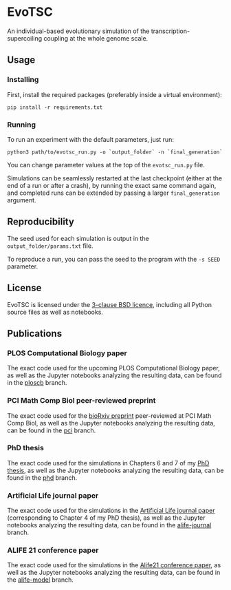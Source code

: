 # EvoTSC

An individual-based evolutionary simulation of the transcription-supercoiling coupling at the whole genome scale.

## Usage

### Installing

First, install the required packages (preferably inside a virtual environment):
```
pip install -r requirements.txt
```

### Running

To run an experiment with the default parameters, just run:
```
python3 path/to/evotsc_run.py -o `output_folder` -n `final_generation`
```

You can change parameter values at the top of the `evotsc_run.py` file.

Simulations can be seamlessly restarted at the last checkpoint (either at the end of a run or after a crash), by running the exact same command again, and completed runs can be extended by passing a larger `final_generation` argument.

## Reproducibility

The seed used for each simulation is output in the `output_folder/params.txt` file.

To reproduce a run, you can pass the seed to the program with the `-s SEED` parameter.

## License

EvoTSC is licensed under the [3-clause BSD licence](./LICENSE.txt), including all Python source files as well as notebooks.

## Publications

### PLOS Computational Biology paper

The exact code used for the upcoming PLOS Computational Biology paper, as well as the Jupyter notebooks analyzing the resulting data, can be found in the [ploscb](https://www.github.com/tgrohens/evotsc/tree/ploscb) branch.

### PCI Math Comp Biol peer-reviewed preprint

The exact code used for the [bioRxiv preprint](https://www.biorxiv.org/content/10.1101/2022.09.23.509185v2) peer-reviewed at PCI Math Comp Biol, as well as the Jupyter notebooks analyzing the resulting data, can be found in the [pci](https://www.github.com/tgrohens/evotsc/tree/pci) branch.

### PhD thesis

The exact code used for the simulations in Chapters 6 and 7 of my [PhD thesis](https://www.github.com/tgrohens/phd), as well as the Jupyter notebooks analyzing the resulting data, can be found in the [phd](https://www.github.com/tgrohens/evotsc/tree/phd) branch.

### Artificial Life journal paper

The exact code used for the simulations in the [Artificial Life journal paper](https://direct.mit.edu/artl/article-abstract/28/4/440/112557/A-Genome-Wide-Evolutionary-Simulation-of-the) (corresponding to Chapter 4 of my PhD thesis), as well as the Jupyter notebooks analyzing the resulting data, can be found in the [alife-journal](https://www.github.com/tgrohens/evotsc/tree/alife-journal) branch.

### ALIFE 21 conference paper

The exact code used for the simulations in the [Alife21 conference paper](https://direct.mit.edu/isal/proceedings/isal/33/97/102928), as well as the Jupyter notebooks analyzing the resulting data, can be found in the [alife-model](https://www.github.com/tgrohens/evotsc/tree/alife-model) branch.
